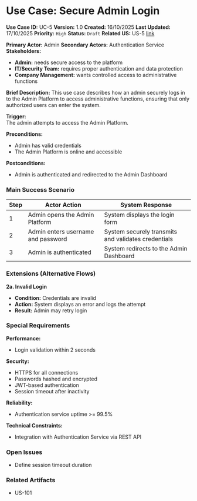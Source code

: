 # Use Case: Secure Admin Login

**Use Case ID:** UC-5
**Version:** 1.0
**Created:** 16/10/2025
**Last Updated:** 17/10/2025
**Priority:** `High`
**Status:** `Draft`
**Related US:** US-5 [link](../US/US-5.md)

**Primary Actor:** Admin
**Secondary Actors:** Authentication Service
**Stakeholders:**
- **Admin:** needs secure access to the platform
- **IT/Security Team:** requires proper authentication and data protection
- **Company Management:** wants controlled access to administrative functions

**Brief Description:**
This use case describes how an admin securely logs in to the Admin Platform to access administrative functions, ensuring that only authorized users can enter the system.

**Trigger:**  
The admin attempts to access the Admin Platform.

**Preconditions:**
- Admin has valid credentials
- The Admin Platform is online and accessible

**Postconditions:**
- Admin is authenticated and redirected to the Admin Dashboard

### Main Success Scenario

| Step | Actor Action | System Response |
|------|---------------|-----------------|
| 1 | Admin opens the Admin Platform | System displays the login form |
| 2 | Admin enters username and password | System securely transmits and validates credentials |
| 3 | Admin is authenticated | System redirects to the Admin Dashboard |

### Extensions (Alternative Flows)

**2a. Invalid Login**
- **Condition:** Credentials are invalid
- **Action:** System displays an error and logs the attempt
- **Result:** Admin may retry login

### Special Requirements
**Performance:**
- Login validation within 2 seconds

**Security:**
- HTTPS for all connections
- Passwords hashed and encrypted
- JWT-based authentication
- Session timeout after inactivity

**Reliability:**
- Authentication service uptime >= 99.5%

**Technical Constraints:**
- Integration with Authentication Service via REST API

### Open Issues
- Define session timeout duration

### Related Artifacts
- US-101